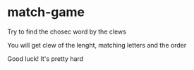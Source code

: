 # match-game
Try to find the chosec word by the clews

You will get clew of the lenght, matching letters and the order

Good luck! It's pretty hard
